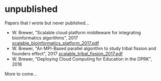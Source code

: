 # unpublished

Papers that I wrote but never published...

* W. Brewer, "Scalable cloud platform middleware for integrating bioinformatics algorithms", 2017 [scalable_bioinformatics_platform_2017.pdf](scalable_bioinformatics_platform_2017.pdf)
* W. Brewer, "An MPI-Based parallel algorithm to study tribal fission and founders effect", 2017 [scalable_tribal_fission_2017.pdf](scalable_tribal_fission_2017.pdf)
* W. Brewer, "Deploying Cloud Computing for Education in the DPRK", 2016

More to come...

